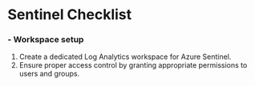 # Sentinel Checklist 

### - Workspace setup
1. Create a dedicated Log Analytics workspace for Azure Sentinel.
2. Ensure proper access control by granting appropriate permissions to users and groups.
